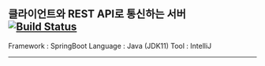 ## 클라이언트와 REST API로 통신하는 서버 [![Build Status](https://app.travis-ci.com/NLSushi/server.svg?branch=master)](https://app.travis-ci.com/NLSushi/server)
Framework : SpringBoot
Language : Java (JDK11) 
Tool : IntelliJ
**********************************************

